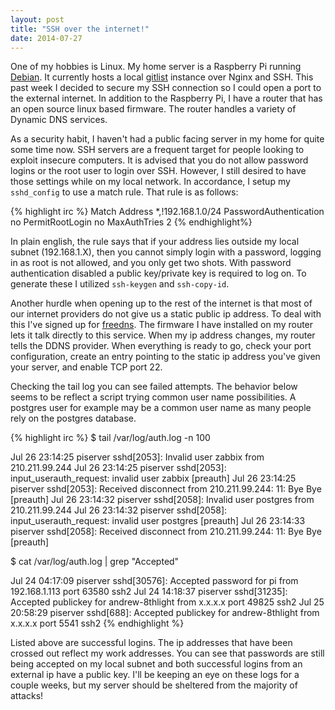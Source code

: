 ```yaml
---
layout: post
title: "SSH over the internet!"
date: 2014-07-27
---
```


One of my hobbies is Linux. My home server is a Raspberry Pi running [Debian][debian]. It currently hosts a local [gitlist][gl] instance over Nginx and SSH. This past week I decided to secure my SSH connection so I could open a port to the external internet. In addition to the Raspberry Pi, I have a router that has an open source linux based firmware. The router handles a variety of Dynamic DNS services. 

As a security habit, I haven't had a public facing server in my home for quite some time now. SSH servers are a frequent target for people looking to exploit insecure computers. It is advised that you do not allow password logins or the root user to login over SSH. However, I still desired to have those settings while on my local network. In accordance, I setup my `sshd_config` to use a match rule. That rule is as follows:

{% highlight irc %}
Match Address *,!192.168.1.0/24
  PasswordAuthentication no 
  PermitRootLogin no
  MaxAuthTries 2
{% endhighlight%}

In plain english, the rule says that if your address lies outside my local subnet (192.168.1.X), then you cannot simply login with a password, logging in as root is not allowed, and you only get two shots. With password authentication disabled a public key/private key is required to log on. To generate these I utilized `ssh-keygen` and `ssh-copy-id`.

Another hurdle when opening up to the rest of the internet is that most of our internet providers do not give us a static public ip address. To deal with this I've signed up for [freedns][fdns]. The firmware I have installed on my router lets it talk directly to this service. When my ip address changes, my router tells the DDNS provider. When everything is ready to go, check your port configuration, create an entry pointing to the static ip address you've given your server, and enable TCP port 22. 

Checking the tail log you can see failed attempts. The behavior below seems to be reflect a script trying common user name possibilities. A postgres user for example may be a common user name as many people rely on the postgres database.

{% highlight irc %}
$ tail /var/log/auth.log -n 100

Jul 26 23:14:25 piserver sshd[2053]: Invalid user zabbix from 210.211.99.244
Jul 26 23:14:25 piserver sshd[2053]: input_userauth_request: invalid user zabbix [preauth]
Jul 26 23:14:25 piserver sshd[2053]: Received disconnect from 210.211.99.244: 11: Bye Bye [preauth]
Jul 26 23:14:32 piserver sshd[2058]: Invalid user postgres from 210.211.99.244
Jul 26 23:14:32 piserver sshd[2058]: input_userauth_request: invalid user postgres [preauth]
Jul 26 23:14:33 piserver sshd[2058]: Received disconnect from 210.211.99.244: 11: Bye Bye [preauth]

$ cat /var/log/auth.log | grep "Accepted"

Jul 24 04:17:09 piserver sshd[30576]: Accepted password for pi from 192.168.1.113 port 63580 ssh2
Jul 24 14:18:37 piserver sshd[31235]: Accepted publickey for andrew-8thlight from x.x.x.x port 49825 ssh2
Jul 25 20:58:29 piserver sshd[688]: Accepted publickey for andrew-8thlight from x.x.x.x port 5541 ssh2
{% endhighlight %}

Listed above are successful logins. The ip addresses that have been crossed out reflect my work addresses. You can see that passwords are still being accepted on my local subnet and both successful logins from an external ip have a public key. I'll be keeping an eye on these logs for a couple weeks, but my server should be sheltered from the majority of attacks! 

[fdns]: http://freedns.afraid.org/
[debian]: https://www.debian.org/
[gl]: http://gitlist.org/
